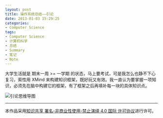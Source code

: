 ```yaml
---
layout: post
title: 操作系统总结——引论
date: 2013-01-03 15:29:25
categories:
- Computer Science
tags:
- Computer Science
- 计算机科学
- 总结
- Summary
- 笔记
- Note
---
```


大学生活就是 期末一周 >= 一学期 的状态，马上要考试，可是我怎么也静不下心复习，索性用 XMind 来构建知识框架，既好玩又有效。我一直认为要掌握一项知识，必须先在脑中构建它的框架，有了框架之后再填补每一块的具体知识点。

![引论思维导图](https://geekpluxblog.oss-cn-hongkong.aliyuncs.com/os-introduction.png)

<!-- more -->

---

本作品采用[知识共享 署名-非商业性使用-禁止演绎 4.0 国际 许可协议](http://creativecommons.org/licenses/by-nc-nd/4.0/)进行许可。
